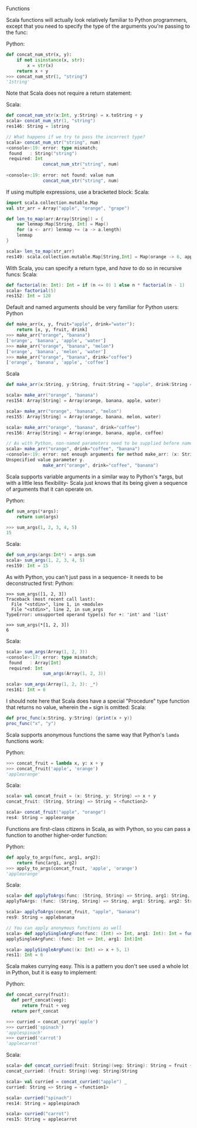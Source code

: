 Functions

Scala functions will actually look relatively familiar to Python programmers, except that you need to specify the type of the arguments you're passing to the func: 

Python:
```python
def concat_num_str(x, y):
    if not isinstance(x, str):
        x = str(x)
    return x + y
>>> concat_num_str(1, "string")
'1string'
```

Note that Scala does not require a return statement:

Scala: 
```scala
def concat_num_str(x:Int, y:String) = x.toString + y
scala> concat_num_str(1, "string")
res146: String = 1string

// What happens if we try to pass the incorrect type?
scala> concat_num_str("string", num)
<console>:19: error: type mismatch;
 found   : String("string")
 required: Int
              concat_num_str("string", num)
                             ^
<console>:19: error: not found: value num
              concat_num_str("string", num)
```

If using multiple expressions, use a bracketed block:
Scala:
```scala
import scala.collection.mutable.Map
val str_arr = Array("apple", "orange", "grape")

def len_to_map(arr:Array[String]) = {
    var lenmap:Map[String, Int] = Map()
    for (a <- arr) lenmap += (a -> a.length)
    lenmap
}

scala> len_to_map(str_arr)
res149: scala.collection.mutable.Map[String,Int] = Map(orange -> 6, apple -> 5, grape -> 5)
```

With Scala, you can specify a return type, and *have* to do so in recursive funcs: 
Scala: 
```scala
def factorial(n: Int): Int = if (n <= 0) 1 else n * factorial(n - 1)
scala> factorial(5)
res152: Int = 120
```

Default and named arguments should be very familiar for Python users: 
Python
```python
def make_arr(x, y, fruit="apple", drink="water"):
    return [x, y, fruit, drink]
>>> make_arr("orange", "banana")
['orange', 'banana', 'apple', 'water']
>>> make_arr("orange", "banana", "melon")
['orange', 'banana', 'melon', 'water']
>>> make_arr("orange", "banana", drink="coffee")
['orange', 'banana', 'apple', 'coffee']
```
Scala
```scala
def make_arr(x:String, y:String, fruit:String = "apple", drink:String = "water") = Array(x, y, fruit, drink)

scala> make_arr("orange", "banana")
res154: Array[String] = Array(orange, banana, apple, water)

scala> make_arr("orange", "banana", "melon")
res155: Array[String] = Array(orange, banana, melon, water)

scala> make_arr("orange", "banana", drink="coffee")
res156: Array[String] = Array(orange, banana, apple, coffee)

// As with Python, non-named parameters need to be supplied before named ones
scala> make_arr("orange", drink="coffee", "banana")
<console>:19: error: not enough arguments for method make_arr: (x: String, y: String, fruit: String, drink: String)Array[String].
Unspecified value parameter y.
              make_arr("orange", drink="coffee", "banana")
```

Scala supports variable arguments in a similar way to Python's *args, but with a little less flexibility- Scala just knows that its being given a sequence of arguments that it can operate on. 

Python:
```python
def sum_args(*args):
    return sum(args)

>>> sum_args(1, 2, 3, 4, 5)
15
```

Scala:
```scala
def sum_args(args:Int*) = args.sum
scala> sum_args(1, 2, 3, 4, 5)
res159: Int = 15
```

As with Python, you can't just pass in a sequence- it needs to be deconstructed first: 
Python:
```
>>> sum_args([1, 2, 3])
Traceback (most recent call last):
  File "<stdin>", line 1, in <module>
  File "<stdin>", line 2, in sum_args
TypeError: unsupported operand type(s) for +: 'int' and 'list'

>>> sum_args(*[1, 2, 3])
6
```

Scala: 
```scala
scala> sum_args(Array(1, 2, 3))
<console>:17: error: type mismatch;
 found   : Array[Int]
 required: Int
              sum_args(Array(1, 2, 3))

scala> sum_args(Array(1, 2, 3): _*)
res161: Int = 6
```

I should note here that Scala does have a special "Procedure" type function that returns no value, wherein the `=` sign is omitted:
Scala:
```scala
def proc_func(x:String, y:String) {print(x + y)}
proc_func("x", "y")
```

Scala supports anonymous functions the same way that Python's `lamda` functions work: 

Python:
```python
>>> concat_fruit = lambda x, y: x + y
>>> concat_fruit('apple', 'orange')
'appleorange'
```

Scala:
```scala
scala> val concat_fruit = (x: String, y: String) => x + y
concat_fruit: (String, String) => String = <function2>

scala> concat_fruit("apple", "orange")
res4: String = appleorange
```

Functions are first-class citizens in Scala, as with Python, so you can pass a function to another higher-order function: 

Python:
```python
def apply_to_args(func, arg1, arg2):
    return func(arg1, arg2)
>>> apply_to_args(concat_fruit, 'apple', 'orange')
'appleorange'
```

Scala: 
```scala
scala> def applyToArgs(func: (String, String) => String, arg1: String, arg2: String): String = func(arg1, arg2)
applyToArgs: (func: (String, String) => String, arg1: String, arg2: String)String

scala> applyToArgs(concat_fruit, "apple", "banana")
res9: String = applebanana

// You can apply anonymous functions as well
scala> def applySingleArgFunc(func: (Int) => Int, arg1: Int): Int = func(arg1)
applySingleArgFunc: (func: Int => Int, arg1: Int)Int

scala> applySingleArgFunc((x: Int) => x + 5, 1)
res11: Int = 6
```

Scala makes currying easy. This is a pattern you don't see used a whole lot in Python, but it is easy to implement: 

Python:
```python
def concat_curry(fruit):
  def perf_concat(veg): 
      return fruit + veg
  return perf_concat

>>> curried = concat_curry('apple')
>>> curried('spinach')
'applespinach'
>>> curried('carrot')
'applecarrot'
```

Scala: 
```scala
scala> def concat_curried(fruit: String)(veg: String): String = fruit + veg
concat_curried: (fruit: String)(veg: String)String

scala> val curried = concat_curried("apple") _
curried: String => String = <function1>

scala> curried("spinach")
res14: String = applespinach

scala> curried("carrot")
res15: String = applecarrot
```

